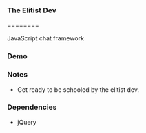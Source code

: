### The Elitist Dev
========

JavaScript chat framework

### Demo


### Notes

* Get ready to be schooled by the elitist dev.

### Dependencies

* jQuery
